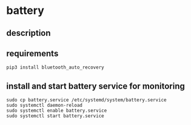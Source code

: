 # battery

## description

## requirements
```
pip3 install bluetooth_auto_recovery
```

## install and start battery service for monitoring
```
sudo cp battery.service /etc/systemd/system/battery.service
sudo systemctl daemon-reload
sudo systemctl enable battery.service
sudo systemctl start battery.service
```